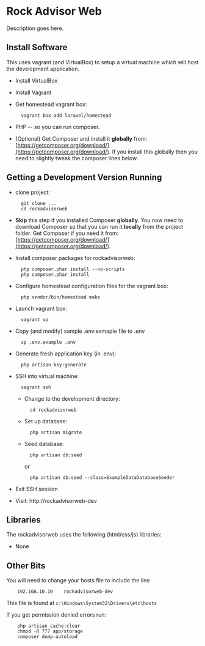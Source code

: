 # Rock Advisor Web #

Description goes here.


## Install Software ##

This uses vagrant (and VirtualBox) to setup a virtual machine which will host the development application.

* Install VirtualBox
* Install Vagrant
* Get homestead vagrant box:

        vagrant box add laravel/homestead

* PHP -- so you can run composer.
* (Optional) Get Composer and install it **globally** from: [https://getcomposer.org/download/](https://getcomposer.org/download/). If you install this globally then you need to slightly tweak the composer lines below.

## Getting a Development Version Running ##

* clone project:

        git clone ...
        cd rockadvisorweb

* **Skip** this step if you installed Composer **globally**. You now need to download Composer so that you can run it **locally** from the project folder. Get Composer if you need it from: [https://getcomposer.org/download/](https://getcomposer.org/download/).

* Install composer packages for rockadvisorweb:

        php composer.phar install --no-scripts
        php composer.phar install

* Configure homestead configuration files for the vagrant box:

        php vendor/bin/homestead make

* Launch vagrant box:

        vagrant up

* Copy (and modify) sample .env.exmaple file to .env

        cp .env.example .env

* Generate fresh application key (in .env):

        php artisan key:generate

* SSH into virtual machine:

        vagrant ssh

    * Change to the development directory:

            cd rockadvisorweb

    * Set up database:

            php artisan migrate

    * Seed database:

            php artisan db:seed

        or

            php artisan db:seed --class=ExampleDataDatabaseSeeder

* Exit SSH session
* Visit:
        http://rockadvisorweb-dev

## Libraries ##

The rockadvisorweb uses the following (html/css/js) libraries:
* None

## Other Bits ##

You will need to change your hosts file to include the line

        192.168.10.10    rockadvisorweb-dev

This file is found at `c:\Windows\System32\Drivers\etc\hosts`

If you get permission denied errors run:

        php artisan cache:clear 
        chmod -R 777 app/storage 
        composer dump-autoload